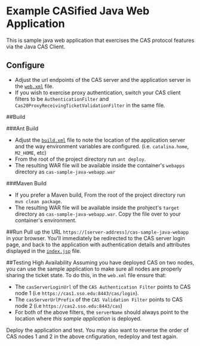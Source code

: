 # Example CASified Java Web Application

This is sample java web application that exercises the CAS protocol features via the Java CAS Client.

Configure
---------

- Adjust the url endpoints of the CAS server and the application server in the [`web.xml`](https://github.com/Unicon/iam-labs/blob/master/cas-sample-java-webapp/src/main/webapp/WEB-INF/web.xml) file.
- If you wish to exercise proxy authentication, switch your CAS client filters to be `AuthenticationFilter` and `Cas20ProxyReceivingTicketValidationFilter` in the same file.

##Build

###Ant Build

- Adjust the [`build.xml`](https://github.com/Unicon/iam-labs/blob/master/cas-sample-java-webapp/build.xml) file to note the location of the application server and the way environment variables are configured. (i.e. `catalina.home`, `M2_HOME`, etc)
- From the root of the project directory run `ant deploy`. 
- The resulting WAR file will be available inside the container's `webapps` directory as `cas-sample-java-webapp.war`

###Maven Build

- If you prefer a Maven build, From the root of the project directory run `mvn clean package`. 
- The resulting WAR file will be available inside the prohject's `target` directory as `cas-sample-java-webapp.war`. Copy the file over to your container's environment. 

##Run
Pull up the URL `https://[server-address]/cas-sample-java-webapp` in your browser. 
You'll immediately be redirected to the CAS server login page, and back to the application with authentication 
details and attributes displayed in the [`index.jsp`](https://github.com/Unicon/iam-labs/blob/master/cas-sample-java-webapp/src/main/webapp/index.jsp) file.

##Testing High Availability
Assuming you have deployed CAS on two nodes, you can use the sample application to make sure all nodes are properly
sharing the ticket state. To do this, in the `web.xml` file ensure that:

- The `casServerLoginUrl` of the `CAS Authentication Filter` points to CAS node 1 (i.e `https://cas1.sso.edu:8443/cas/login`).
- The `casServerUrlPrefix` of the `CAS Validation Filter` points to CAS node 2 (i.e `https://cas2.sso.edu:8443/cas`)
- For both of the above filters, the `serverName` should always point to the location where *this sample application* is deployed.


Deploy the application and test. You may also want to reverse the order of CAS nodes 1 and 2 in the above cnfiguration, redeploy and test again.




